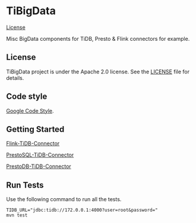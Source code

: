 # TiBigData

[License](https://github.com/pingcap-incubator/TiBigData/blob/master/LICENSE)

Misc BigData components for TiDB, Presto & Flink connectors for example.

## License

TiBigData project is under the Apache 2.0 license. See the [LICENSE](./LICENSE) file for details.

## Code style

[Google Code Style](https://github.com/google/styleguide).

## Getting Started

[Flink-TiDB-Connector](./flink/README.md)

[PrestoSQL-TiDB-Connector](./prestosql/README.md)

[PrestoDB-TiDB-Connector](./prestodb/README.md)

## Run Tests

Use the following command to run all the tests.

```
TIDB_URL="jdbc:tidb://172.0.0.1:4000?user=root&password="
mvn test
```
